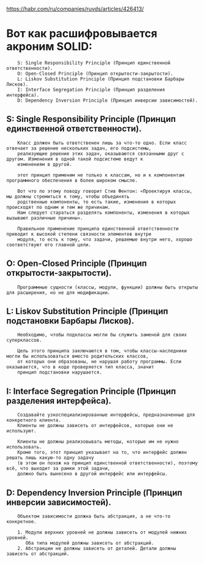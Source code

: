 https://habr.com/ru/companies/ruvds/articles/426413/

# Вот как расшифровывается акроним SOLID:
```
    S: Single Responsibility Principle (Принцип единственной ответственности).
    O: Open-Closed Principle (Принцип открытости-закрытости).
    L: Liskov Substitution Principle (Принцип подстановки Барбары Лисков).
    I: Interface Segregation Principle (Принцип разделения интерфейса).
    D: Dependency Inversion Principle (Принцип инверсии зависимостей).
```

## S: Single Responsibility Principle (Принцип единственной ответственности).
```
    Класс должен быть ответственен лишь за что-то одно. Если класс отвечает за решение нескольких задач, его подсистемы, 
    реализующие решение этих задач, оказываются связанными друг с другом. Изменения в одной такой подсистеме ведут к 
    изменениям в другой.     
   
    этот принцип применим не только к классам, но и к компонентам программного обеспечения в более широком смысле.
   
    Вот что по этому поводу говорит Стив Фентон: «Проектируя классы, мы должны стремиться к тому, чтобы объединять 
    родственные компоненты, то есть такие, изменения в которых происходят по одним и тем же причинам. 
    Нам следует стараться разделять компоненты, изменения в которых вызывают различные причины».

    Правильное применение принципа единственной ответственности приводит к высокой степени связности элементов внутри 
    модуля, то есть к тому, что задачи, решаемые внутри него, хорошо соответствуют его главной цели.
```

## O: Open-Closed Principle (Принцип открытости-закрытости).
```
    Программные сущности (классы, модули, функции) должны быть открыты для расширения, но не для модификации.    
```

## L: Liskov Substitution Principle (Принцип подстановки Барбары Лисков).
```
    Необходимо, чтобы подклассы могли бы служить заменой для своих суперклассов.
    
    Цель этого принципа заключаются в том, чтобы классы-наследники могли бы использоваться вместо родительских классов, 
    от которых они образованы, не нарушая работу программы. Если оказывается, что в коде проверяется тип класса, значит 
    принцип подстановки нарушается.    
```

## I: Interface Segregation Principle (Принцип разделения интерфейса).
```
    Создавайте узкоспециализированные интерфейсы, предназначенные для конкретного клиента. 
    Клиенты не должны зависеть от интерфейсов, которые они не используют.
    
    Клиенты не должны реализовывать методы, которые им не нужно использовать. 
    Кроме того, этот принцип указывает на то, что интерфейс должен решать лишь какую-то одну задачу 
    (в этом он похож на принцип единственной ответственности), поэтому всё, что выходит за рамки этой задачи, 
    должно быть вынесено в другой интерфейс или интерфейсы.
```

## D: Dependency Inversion Principle (Принцип инверсии зависимостей).
```
    Объектом зависимости должна быть абстракция, а не что-то конкретное.
    
    1. Модули верхних уровней не должны зависеть от модулей нижних уровней. 
       Оба типа модулей должны зависеть от абстракций.
    2. Абстракции не должны зависеть от деталей. Детали должны зависеть от абстракций.

```